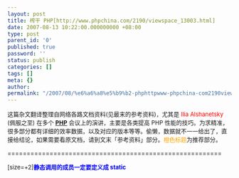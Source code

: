 ```yaml
---
layout: post
title: 榨干 PHP[http://www.phpchina.com/2190/viewspace_13003.html]
date: 2007-08-13 10:22:00.000000000 +08:00
type: post
parent_id: '0'
published: true
password: ''
status: publish
categories: []
tags: []
meta: {}
author: 
permalink: "/2007/08/%e6%a6%a8%e5%b9%b2-phphttpwww-phpchina-com2190viewspace_13003-html.html"
---
```

<font style="font-size: 13px">这篇杂文翻译整理自网络各路文档资料(见最末的参考资料)，尤其是 <font color="#ff0000">Ilia Alshanetsky</font> (佩服之至) 在多个 <a target="_self" href=":;"><u><strong>PHP</strong></u></a> 会议上的演讲，主要是各类提高 PHP 性能的技巧。为求精准，很多部分都有详细的效率数据，以及对应的版本等等。偷懒，数据就不一一给出了，直接给结论，如果需要看原文档，请到文末「参考资料」部分。<font color="#ffa500">橙色标题</font>为推荐部分。
<p>========================================================</p>
<p>[size=+2]<font color="#0000ff"><strong>静态调用的成员一定要定义成 static</strong></font></p>
</font>

